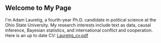 ## Welcome to My Page

I'm Adam Lauretig, a fourth-year Ph.D. candidate in political science at the Ohio State University. My research interests include text as data, causal inference, Bayesian statistics, and international conflict and cooperation. Here is an up to date CV: [Lauretig_cv.pdf](https://github.com/adamlauretig/adamlauretig.github.io/blob/master/docs/Lauretig_cv.pdf)


